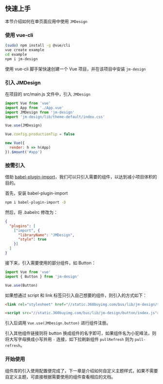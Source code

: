 ## 快速上手

本节介绍如何在单页面应用中使用 `JMDesign`

### 使用 vue-cli

```bash
(sudo) npm install -g @vue/cli
vue create example
cd example
npm i jm-design
```

使用 vue-cli 脚手架快速创建一个 Vue 项目，并在该项目中安装 `jm-design`

### 引入 JMDesign

在项目的 src/main.js 文件中，引入 `JMDesign`

```javascript
import Vue from 'vue'
import App from './App.vue'
import JMDesign from 'jm-design'
import 'jm-design/lib/theme-default/index.css'

Vue.use(JMDesign)

Vue.config.productionTip = false

new Vue({
  render: h => h(App)
}).$mount('#app')
```

### 按需引入

借助 [babel-plugin-import](https://www.npmjs.com/package/babel-plugin-import)，我们可以只引入需要的组件，以达到减小项目体积的目的。

首先，安装 babel-plugin-import

```bash
npm i babel-plugin-import -D
```

然后，将 .babelrc 修改为：

```json
{
  "plugins": [
    ["import", {
      "libraryName": "JMDesign",
      "style": true
    }]
  ]
}
```

接下来，引入需要使用的部分组件，如 Button：

```javascript
import Vue from 'vue'
import { Button } from 'jm-design'

Vue.use(Button)
```

如果想通过 script 和 link 标签只引入自己想要的组件，则引入的方式如下：

```html
<link rel="stylesheet" href="//static.360buyimg.com/bus/lib/jm-design/theme-default/button.css" />

<script src="//static.360buyimg.com/bus/lib/jm-design/button/index.js"></script>
```

引入后调用 `Vue.use(JMDesign.button)` 进行组件注册。

引入其他组件链接则将 button 换成组件的名字即可，如果组件名为小驼峰法，则将大写字母换成小写并用 `-` 连接，如下拉刷新组件 `pullRefresh` 则为 `pull-refresh`。

### 开始使用

组件库的引入使用配置便完成了，下一章是介绍如何自定义主题样式，如果不需要自定义主题，可直接根据需要使用的组件查看相应的文档。